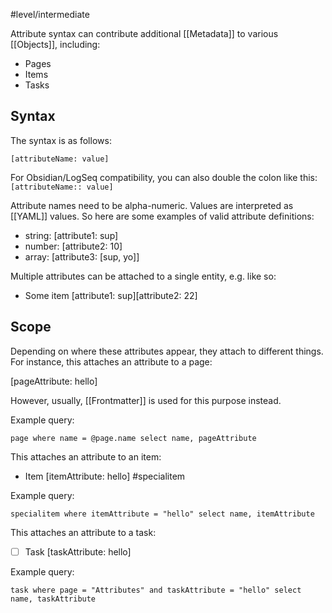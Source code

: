 #level/intermediate

Attribute syntax can contribute additional [[Metadata]] to various [[Objects]], including:

* Pages
* Items
* Tasks

## Syntax
The syntax is as follows:

```
[attributeName: value]
```

For Obsidian/LogSeq compatibility, you can also double the colon like this: `[attributeName:: value]`
 
Attribute names need to be alpha-numeric. Values are interpreted as [[YAML]] values. So here are some examples of valid attribute definitions:

* string: [attribute1: sup]
* number: [attribute2: 10]
* array: [attribute3: [sup, yo]]

Multiple attributes can be attached to a single entity, e.g. like so:

* Some item [attribute1: sup][attribute2: 22]

## Scope
Depending on where these attributes appear, they attach to different things. For instance, this attaches an attribute to a page:

[pageAttribute: hello]

However, usually, [[Frontmatter]] is used for this purpose instead.

Example query:

```query
page where name = @page.name select name, pageAttribute 
```

This attaches an attribute to an item:

* Item [itemAttribute: hello] #specialitem

Example query:

```query
specialitem where itemAttribute = "hello" select name, itemAttribute 
```

This attaches an attribute to a task:

* [ ] Task [taskAttribute: hello]

Example query:

```query
task where page = "Attributes" and taskAttribute = "hello" select name, taskAttribute 
```
